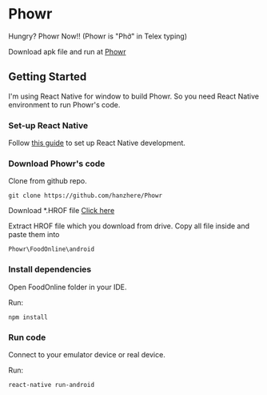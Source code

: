 # Phowr

Hungry? Phowr Now!!
(Phowr is "Phở" in Telex typing)

Download apk file and run at [Phowr](https://phowrvietnam.github.io/)

## Getting Started

I'm using React Native for window to build Phowr. So you need React Native environment to run Phowr's code.

### Set-up React Native

Follow [this guide](https://shift.infinite.red/getting-started-with-react-native-development-on-windows-90d85a72ae65) to set up React Native development.

### Download Phowr's code

Clone from github repo.

```
git clone https://github.com/hanzhere/Phowr
```

Download \*.HROF file
[Click here](https://drive.google.com/file/d/1Q_qTMw3OuTFifPJvTukdpayDxLHam5yV/view?usp=sharing)

Extract HROF file which you download from drive. Copy all file inside and paste them into

```
Phowr\FoodOnline\android
```

### Install dependencies

Open FoodOnline folder in your IDE.

Run:

```
npm install
```

### Run code

Connect to your emulator device or real device.

Run:

```
react-native run-android
```
